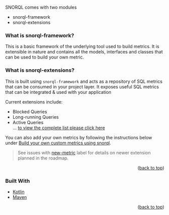 
SNORQL comes with two modules

- snorql-framework
- snorql-extensions

### What is snorql-framework?

This is a basic framework of the underlying tool used to build metrics. It is extensible in nature and contains all the models, interfaces and classes that can be used to build your own metric.


### What is snorql-extensions?

This is built using `snorql-framework` and acts as a repository of SQL metrics that can be consumed in your project layer.
It exposes useful SQL metrics that can be integrated & used with your application

Current extensions include:

- Blocked Queries
- Long-running Queries
- Active Queries <br>
  ... [to view the complete list please click here](https://github.com/udaan-com/snorql/wiki/snorql-extensions)

You can also add your own metrics by following the instructions below under [Build your own custom metrics using snorql](#build-your-own-custom-metrics-using-snorql).

> See issues with [new-metric](https://github.com/udaan-com/snorql/labels/new-metric) label for details on newer extension planned in the roadmap.


<p align="right">(<a href="#top">back to top</a>)</p>



### Built With

* [Kotlin](https://kotlinlang.org/)
* [Maven](https://maven.apache.org/)

<p align="right">(<a href="#top">back to top</a>)</p>

